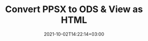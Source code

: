 ---
############################# Static ############################
layout: "autogen"
date: 2021-10-02T14:22:14+03:00
draft: false
path: "total/net/conversion/ppsx-to-ods/"

############################# Head ############################
head_title: "Convert PPSX to ODS in C# VB.NET & View as HTML"
head_description: "Code example to convert PPSX to ODS and 100+ other file formats in .NET (C#, VB.NET, ASP.NET & .NET Core) applications. Display the Converted ODS document as HTML viewer."

############################# Header ############################
title: "Convert PPSX to ODS & View as HTML"
description: "Programmatically convert PPSX to ODS in .NET applications using flexible options to customize the resultant document. Convert the complete document or specific pages based on page numbers or selective page ranges using the .NET document conversion library."

############################# SubMenu ############################
submenu:
    enable: false

############################# Content ############################
content:
    enable: true
    block:
    - title_left: "PPSX to ODS Conversion in C# .NET"
      content_left: |
          PPSX to ODS file conversion using C#. Add watermark and view the converted document as HTML without using any external software.

          -   Create **Converter** object to convert PPSX document
          -   Set the convert options for ODS format
          -   Call **Convert** method of **Converter** class instance for conversion to ODS
          -   Set options for HTML viewer
          -   Create **Viewer** object to view converted ODS as HTML
          
      title_right: "Convert Whole Document or Specific Pages"
      content_right: |
          You require `GroupDocs.Conversion` & `GroupDocs.Viewer` namespaces to convert between a wide range of popular document types such as PDF, Microsoft Word, Excel, PowerPoint, Project, Outlook, HTML, diagrams and image file formats. Explore other [.NET APIs for Office documents](https://products.conholdate.com/total/net/) as offered by Conholdate.Total.
          
          Get the respective assembly files from the [downloads](https://downloads.conholdate.com/total/net) or fetch the whole package from [Nuget](https://www.nuget.org/packages/Conholdate.Total/) to add 'Conholdate.Total` directly in your workspace.
          
      code: |
          ```cs {linenos=false}
          // Convert PPSX to ODS using GroupDocs.Conversion API
          // Create Converter object to convert PPSX document
          using (Converter converter = new Converter("input.ppsx"))
          {
              // set the convert options for ODS format
              var convertOptions = converter.GetPossibleConversions()["ods"].ConvertOptions;

              // convert to ODS format
              converter.Convert("output.ods", convertOptions);
          }

          // Set options for HTML viewer
          HtmlViewOptions viewOptions = HtmlViewOptions.ForEmbeddedResources("output{0}.html");

          // Create Viewer object to view converted ODS as HTML
          using (Viewer viewer = new Viewer("output.ods"))
          {
              viewer.View(viewOptions);
          }
          ```
    - title_left: "Add Watermark to Converted ODS in C#"
      content_left: |
          Accurately convert documents (PPSX to ODS) exactly as the original file and apply text or image watermarks to the converted document pages using C# .NET.

          -   Create **Converter** object to convert PPSX document
          -   Create new instance of **WatermarkOptions** class
          -   Specify watermark properties (color, width, text, image etc)
          -   Instantiate the proper **ConvertOptions** class
          -   Set **Watermark** property of the **ConvertOptions** instance
          -   Call **Convert** method of **Converter** class instance for conversion to ODS
        
      title_right: "Source Document Information Extraction"
      content_right: |
          The documents information extraction feature not only allows getting the basic information about the source document file but it also supports extracting some valuable file-format specific information such as project start and end dates of a Microsoft Project file, any printing restrictions on a PDF document, list of folders enclosed in an Outlook data file etc. 

          Convert popular document file formats on different operating systems such as Windows, Linux or macOS while using platforms such as Windows Azure, Mono and Xamarin.
          
      code: |
          ```cs {linenos=false}
          // Create Converter object to convert PPSX document
          using (Converter converter = new Converter("input.ppsx"))
          {
              // Create new instance of WatermarkOptions class
              WatermarkOptions watermark = new WatermarkOptions
              {
                  Text = "Sample watermark",
                  Color = Color.Red,
                  Width = 100,
                  Height = 100,
                  Background = true
              };

              // Instantiate the proper ConvertOptions class
              PdfConvertOptions options = new PdfConvertOptions
              {
                  Watermark = watermark
              };

              // convert to ODS format
              converter.Convert("output.ods", options);
          }
          ```
############################# About Formats ############################
about_formats:
    enable: false
############################# More Formats ############################
more_formats:
    enable: true
    auto: false
    other_out_formats: PDF DOCX DOT DOTX DOTM TXT RTF HTML MHTML XLS XLSX XLSM XLT XLTX XLTM CSV DIF PPT PPTX PPS PPSX POT POTX POTM ODT OTT OTP ODP ODS EMZ WMZ SVGZ TEX DCM WMF BMP PNG GIF JPEG TIFF
############################# Back to top ###############################
back_to_top:
  enable: true
---